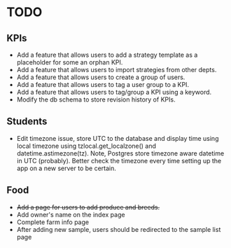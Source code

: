 # TODO
## KPIs
* Add a feature that allows users to add a strategy template as a placeholder for some an orphan KPI.
* Add a feature that allows users to import strategies from other depts.
* Add a feature that allows users to create a group of users.
* Add a feature that allows users to tag a user group to a KPI.
* Add a feature that allows users to tag/group a KPI using a keyword.
* Modify the db schema to store revision history of KPIs.

## Students
* Edit timezone issue, store UTC to the database and display time using local timezone using tzlocal.get_localzone() and datetime.astimezone(tz). Note, Postgres store timezone aware datetime in UTC (probably). Better check the timezone every time setting up the app on a new server to be certain.

## Food
* <s>Add a page for users to add produce and breeds.</s>
* Add owner's name on the index page
* Complete farm info page
* After adding new sample, users should be redirected to the sample list page

